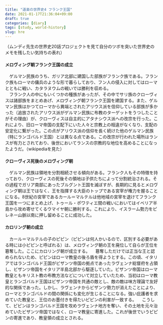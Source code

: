 ```yaml
---
title: "道楽の世界史4 フランク王国"
date: 2021-01-17T21:36:04+09:00
draft: true
categories: [diary]
tags: [study, world-history]
slug: hre
---
```


（ムンディ先生の世界史20話プロジェクトを見て自分のツボを突いた世界史のメモを残したい気持ちの表れ）

#### メロヴィング朝フランク王国の成立
　ゲルマン民族のうち、ガリア北部に建国した部族がフランク族である。フランク族もローマの傭兵のような形で暮らしており、フン人の侵入に対してはローマとともに戦い、カタラヌウムの戦いでは勝利を収める。  
　フランク人の中にもいくつかの種族があったが、その中でサリ族のクローヴィスは諸部族をまとめあげ、メロヴィング朝フランク王国を建国する。また、ゲルマン民族はかつてローマから異端とされたアリウス派を信仰している部族が多かった（追放されたアリウス派がゲルマン民族に布教のターゲットをうつしたことがその理由）が、クローヴィスは自主的にアタナシウス派への改宗を行った。これにより、旧ローマ帝国の支配下にいた人々と宗教上の相違がなくなり、支配の安定化に繋がった。この点がアリウス派の信仰を長く続けた他のゲルマン民族（特にランゴバルド王国）とは異なる点である。この改宗が行われた場所はランスが有力とされており、後世においてランスの宗教的な地位を高めることになったようだ。（wikipediaを見た）

#### クローヴィス死後のメロヴィング朝
　ゲルマン民族は領地を分割相続させる傾向がある。フランク人もその特徴を持っており、クローヴィスの死後その領地は子供たちによって分割統治される。その過程でガリア南部にあったブルグント王国を滅ぼすが、長期的に見るとメロヴィング朝は王ではなく、王を指揮する大臣のトップである宮宰が権力を握ることになる。8世紀の宮宰であるカール＝マルテルは他地域の宮宰を退けてフランク王国を一つにまとめ上げ、トゥール・ポワティエ間の戦いにおいてはイベリア半島から攻め寄せてくるウマイヤ朝に勝利する。これにより、イスラーム勢力をピレネー山脈以南に押し留めることに成功した。

#### カロリング朝の成立
　カール＝マルテルの子のピピン（ピピンは何人かいるので、区別する必要がある時には小ピピンと呼ばれる）は、メロヴィング朝の王を廃位して自らが王位を簒奪した。ここにカロリング朝が成立する。
　簒奪しただけでは正当な王と認められないため、ピピンはローマ教皇の後ろ盾を得ようとする。この頃、イタリアではランゴバルド王国がビザンツ帝国の拠点であったラヴェンナ総督府を占領し、ビザンツ帝国をイタリア半島北部から駆逐していた。ビザンツ帝国はローマ教皇ともキリスト教の布教方法などについて対立していたため、当初はローマ教皇とランゴバルド王国はビザンツ帝国を共通の敵とし、敵の敵は味方理論で友好的な関係であった。しかし、ラヴェンナからビザンツ勢力が消えたことにより、ローマとランゴバルドの間の関係にも変化が生じることになる。強い庇護者を求めていた教皇と、王位のお墨付きを得たいピピンの利害が一致する。
　こうして、ピピンはランゴバルド王国を攻めラヴェンナ地方を奪い、その土地を元々治めていたビザンツ帝国ではなく、ローマ教皇に寄進した。これが後世でいうピピンの寄進であり、教皇領の成立とされる。
